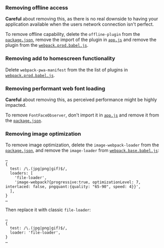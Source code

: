 ### Removing offline access

**Careful** about removing this, as there is no real downside to having your
application available when the users network connection isn't perfect.

To remove offline capability, delete the `offline-plugin` from the
[`package.json`](../../package.json), remove the import of the plugin in
[`app.js`](../../app/app.js) and remove the plugin from the
[`webpack.prod.babel.js`](../../internals/webpack/webpack.prod.babel.js).

### Removing add to homescreen functionality

Delete `webpack-pwa-manifest` from the the list of plugins in
[`webpack.prod.babel.js`](../../internals/webpack/webpack.prod.babel.js).

### Removing performant web font loading

**Careful** about removing this, as perceived performance might be highly
impacted.

To remove `FontFaceObserver`, don't import it in [`app.js`](../../app/app.js)
and remove it from the [`package.json`](../../package.json).

### Removing image optimization

To remove image optimization, delete the `image-webpack-loader` from the
[`package.json`](../../package.json), and remove the `image-loader` from
[`webpack.base.babel.js`](../../internals/webpack/webpack.base.babel.js):

```
…
{
  test: /\.(jpg|png|gif)$/,
  loaders: [
    'file-loader',
    'image-webpack?{progressive:true, optimizationLevel: 7, interlaced: false, pngquant:{quality: "65-90", speed: 4}}',
  ],
}
…
```

Then replace it with classic `file-loader`:

```
…
{
  test: /\.(jpg|png|gif)$/,
  loader: 'file-loader',
}
…
```
